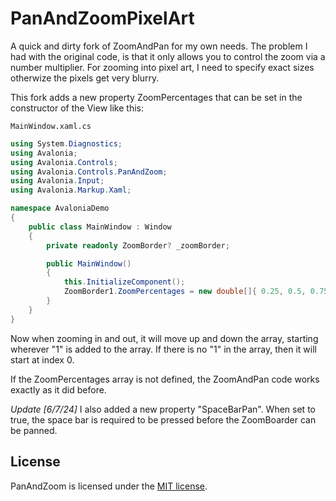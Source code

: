 # PanAndZoomPixelArt
A quick and dirty fork of ZoomAndPan for my own needs. The problem I had with the original code, is that it only allows you to control the zoom via a number multiplier. For zooming into pixel art, I need to specify exact sizes otherwize the pixels get very blurry. 

This fork adds a new property ZoomPercentages that can be set in the constructor of the View like this:

`MainWindow.xaml.cs`
```C#
using System.Diagnostics;
using Avalonia;
using Avalonia.Controls;
using Avalonia.Controls.PanAndZoom;
using Avalonia.Input;
using Avalonia.Markup.Xaml;

namespace AvaloniaDemo
{
    public class MainWindow : Window
    {
        private readonly ZoomBorder? _zoomBorder;

        public MainWindow()
        {
            this.InitializeComponent();
            ZoomBorder1.ZoomPercentages = new double[]{ 0.25, 0.5, 0.75, 1, 1.5, 2 , 3, 4 };
        }
    }
}
```


Now when zooming in and out, it will move up and down the array, starting wherever "1" is added to the array. If there is no "1" in the array, then it will start at index 0. 

If the ZoomPercentages array is not defined, the ZoomAndPan code works exactly as it did before. 

*Update [6/7/24]*
I also added a new property "SpaceBarPan". When set to true, the space bar is required to be pressed before the ZoomBoarder can be panned. 

## License

PanAndZoom is licensed under the [MIT license](LICENSE.TXT).
